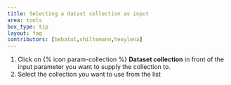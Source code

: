 ```yaml
---
title: Selecting a datast collection as input
area: tools
box_type: tip
layout: faq
contributors: [bebatut,shiltemann,hexylena]
---
```



1. Click on {% icon param-collection %} **Dataset collection** in
    front of the input parameter you want to supply the collection to.
2. Select the collection you want to use from the list
